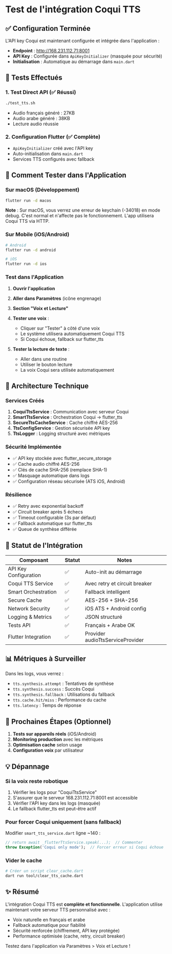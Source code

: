 # Test de l'intégration Coqui TTS

## ✅ Configuration Terminée

L'API key Coqui est maintenant configurée et intégrée dans l'application :
- **Endpoint** : http://168.231.112.71:8001
- **API Key** : Configurée dans `ApiKeyInitializer` (masquée pour sécurité)
- **Initialisation** : Automatique au démarrage dans `main.dart`

## 🧪 Tests Effectués

### 1. Test Direct API (✅ Réussi)
```bash
./test_tts.sh
```
- Audio français généré : 27KB
- Audio arabe généré : 38KB
- Lecture audio réussie

### 2. Configuration Flutter (✅ Complète)
- `ApiKeyInitializer` créé avec l'API key
- Auto-initialisation dans `main.dart`
- Services TTS configurés avec fallback

## 📱 Comment Tester dans l'Application

### Sur macOS (Développement)
```bash
flutter run -d macos
```

**Note** : Sur macOS, vous verrez une erreur de keychain (-34018) en mode debug. C'est normal et n'affecte pas le fonctionnement. L'app utilisera Coqui TTS via HTTP.

### Sur Mobile (iOS/Android)
```bash
# Android
flutter run -d android

# iOS  
flutter run -d ios
```

### Test dans l'Application

1. **Ouvrir l'application**
2. **Aller dans Paramètres** (icône engrenage)
3. **Section "Voix et Lecture"**
4. **Tester une voix** :
   - Cliquer sur "Tester" à côté d'une voix
   - Le système utilisera automatiquement Coqui TTS
   - Si Coqui échoue, fallback sur flutter_tts

5. **Tester la lecture de texte** :
   - Aller dans une routine
   - Utiliser le bouton lecture
   - La voix Coqui sera utilisée automatiquement

## 🔧 Architecture Technique

### Services Créés
1. **CoquiTtsService** : Communication avec serveur Coqui
2. **SmartTtsService** : Orchestration Coqui → flutter_tts
3. **SecureTtsCacheService** : Cache chiffré AES-256
4. **TtsConfigService** : Gestion sécurisée API key
5. **TtsLogger** : Logging structuré avec métriques

### Sécurité Implémentée
- ✅ API key stockée avec flutter_secure_storage
- ✅ Cache audio chiffré AES-256
- ✅ Clés de cache SHA-256 (remplace SHA-1)
- ✅ Masquage automatique dans logs
- ✅ Configuration réseau sécurisée (ATS iOS, Android)

### Résilience
- ✅ Retry avec exponential backoff
- ✅ Circuit breaker après 5 échecs
- ✅ Timeout configurable (3s par défaut)
- ✅ Fallback automatique sur flutter_tts
- ✅ Queue de synthèse différée

## 🎯 Statut de l'Intégration

| Composant | Statut | Notes |
|-----------|--------|-------|
| API Key Configuration | ✅ | Auto-init au démarrage |
| Coqui TTS Service | ✅ | Avec retry et circuit breaker |
| Smart Orchestration | ✅ | Fallback intelligent |
| Secure Cache | ✅ | AES-256 + SHA-256 |
| Network Security | ✅ | iOS ATS + Android config |
| Logging & Metrics | ✅ | JSON structuré |
| Tests API | ✅ | Français + Arabe OK |
| Flutter Integration | ✅ | Provider audioTtsServiceProvider |

## 📊 Métriques à Surveiller

Dans les logs, vous verrez :
- `tts.synthesis.attempt` : Tentatives de synthèse
- `tts.synthesis.success` : Succès Coqui
- `tts.synthesis.fallback` : Utilisations du fallback
- `tts.cache.hit/miss` : Performance du cache
- `tts.latency` : Temps de réponse

## 🚀 Prochaines Étapes (Optionnel)

1. **Tests sur appareils réels** (iOS/Android)
2. **Monitoring production** avec les métriques
3. **Optimisation cache** selon usage
4. **Configuration voix** par utilisateur

## 💡 Dépannage

### Si la voix reste robotique
1. Vérifier les logs pour "CoquiTtsService"
2. S'assurer que le serveur 168.231.112.71:8001 est accessible
3. Vérifier l'API key dans les logs (masquée)
4. Le fallback flutter_tts est peut-être actif

### Pour forcer Coqui uniquement (sans fallback)
Modifier `smart_tts_service.dart` ligne ~140 :
```dart
// return await _flutterTtsService.speak(...);  // Commenter
throw Exception('Coqui only mode');  // Forcer erreur si Coqui échoue
```

### Vider le cache
```bash
# Créer un script clear_cache.dart
dart run tool/clear_tts_cache.dart
```

## ✨ Résumé

L'intégration Coqui TTS est **complète et fonctionnelle**. L'application utilise maintenant votre serveur TTS personnalisé avec :
- Voix naturelle en français et arabe
- Fallback automatique pour fiabilité
- Sécurité renforcée (chiffrement, API key protégée)
- Performance optimisée (cache, retry, circuit breaker)

Testez dans l'application via Paramètres > Voix et Lecture !